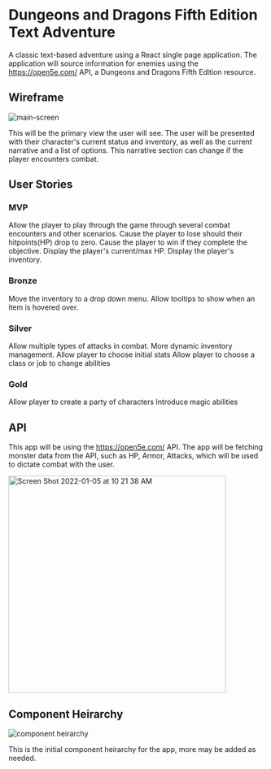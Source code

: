 # Dungeons and Dragons Fifth Edition Text Adventure #

A classic text-based adventure using a React single page application. The application will source information for enemies using the https://open5e.com/ API, a Dungeons and Dragons Fifth Edition resource. 

## Wireframe ##

![main-screen](https://user-images.githubusercontent.com/94239332/148244109-51db5cc3-4041-4229-af56-51493afe9cea.jpeg)

This will be the primary view the user will see. The user will be presented with their character's current status and inventory, as well as the current narrative and a list of options. This narrative section can change if the player encounters combat.

## User Stories ##

### MVP ###
Allow the player to play through the game through several combat encounters and other scenarios.
Cause the player to lose should their hitpoints(HP) drop to zero.
Cause the player to win if they complete the objective.
Display the player's current/max HP.
Display the player's inventory.

### Bronze ###
Move the inventory to a drop down menu.
Allow tooltips to show when an item is hovered over.

### Silver ###
Allow multiple types of attacks in combat.
More dynamic inventory management.
Allow player to choose initial stats
Allow player to choose a class or job to change abilities

### Gold ###
Allow player to create a party of characters
Introduce magic abilities

## API ## 
This app will be using the https://open5e.com/ API. The app will be fetching monster data from the API, such as HP, Armor, Attacks, which will be used to dictate combat with the user.

<img width="427" alt="Screen Shot 2022-01-05 at 10 21 38 AM" src="https://user-images.githubusercontent.com/94239332/148244164-3ea82492-7138-4c46-a8f6-468b0e64dcc7.png">

## Component Heirarchy ##

![component heirarchy](https://user-images.githubusercontent.com/94239332/148244195-57cc1382-9963-4e87-bcb7-9ef3b6691ff5.jpeg)

This is the initial component heirarchy for the app, more may be added as needed.
